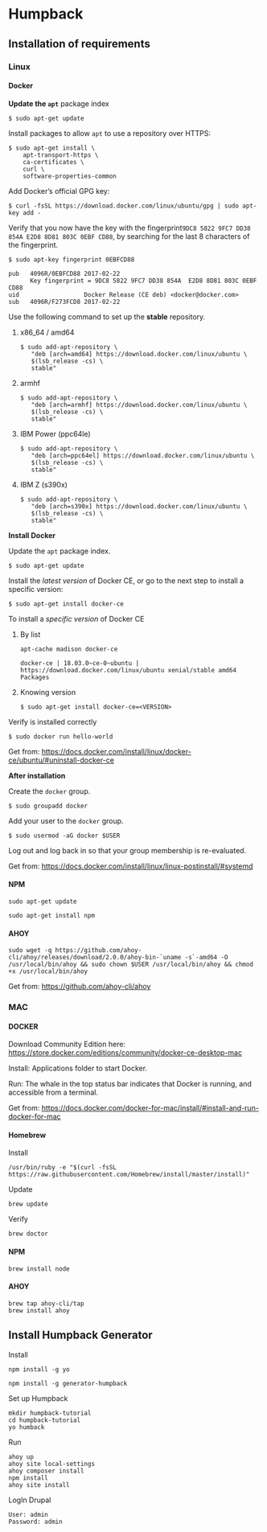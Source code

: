 # Humpback

## Installation of requirements 

### Linux

#### Docker

**Update the `apt`** package index

```
$ sudo apt-get update
```

Install packages to allow `apt` to use a repository over HTTPS:

```
$ sudo apt-get install \
    apt-transport-https \
    ca-certificates \
    curl \
    software-properties-common
```

Add Docker’s official GPG key:

```
$ curl -fsSL https://download.docker.com/linux/ubuntu/gpg | sudo apt-key add -
```

Verify that you now have the key with the fingerprint`9DC8 5822 9FC7 DD38 854A E2D8 8D81 803C 0EBF CD88`, by searching for the last 8 characters of the fingerprint.

```
$ sudo apt-key fingerprint 0EBFCD88

pub   4096R/0EBFCD88 2017-02-22
      Key fingerprint = 9DC8 5822 9FC7 DD38 854A  E2D8 8D81 803C 0EBF CD88
uid                  Docker Release (CE deb) <docker@docker.com>
sub   4096R/F273FCD8 2017-02-22
```

Use the following command to set up the **stable** repository. 

1. x86_64 / amd64

   ```
   $ sudo add-apt-repository \
      "deb [arch=amd64] https://download.docker.com/linux/ubuntu \
      $(lsb_release -cs) \
      stable"
   ```

2. armhf

   ```
   $ sudo add-apt-repository \
      "deb [arch=armhf] https://download.docker.com/linux/ubuntu \
      $(lsb_release -cs) \
      stable"
   ```

3. IBM Power (ppc64le)

   ```
   $ sudo add-apt-repository \
      "deb [arch=ppc64el] https://download.docker.com/linux/ubuntu \
      $(lsb_release -cs) \
      stable"
   ```

4. IBM Z (s390x)

   ```
   $ sudo add-apt-repository \
      "deb [arch=s390x] https://download.docker.com/linux/ubuntu \
      $(lsb_release -cs) \
      stable"
   ```

**Install Docker**

Update the `apt` package index.

```
$ sudo apt-get update
```

Install the *latest version* of Docker CE, or go to the next step to install a specific version:

```
$ sudo apt-get install docker-ce
```

To install a *specific version* of Docker CE

1. By list

   ```
   apt-cache madison docker-ce
   
   docker-ce | 18.03.0~ce-0~ubuntu | https://download.docker.com/linux/ubuntu xenial/stable amd64 Packages
   ```

2. Knowing version

   ```
   $ sudo apt-get install docker-ce=<VERSION>
   ```

Verify is installed correctly

```
$ sudo docker run hello-world
```



Get from: https://docs.docker.com/install/linux/docker-ce/ubuntu/#uninstall-docker-ce



**After installation**

Create the `docker` group.

```
$ sudo groupadd docker
```

Add your user to the `docker` group.

```
$ sudo usermod -aG docker $USER
```

Log out and log back in so that your group membership is re-evaluated.

Get from: https://docs.docker.com/install/linux/linux-postinstall/#systemd



#### NPM

```sudo apt-get update```

```sudo apt-get install npm```



#### AHOY

```
sudo wget -q https://github.com/ahoy-cli/ahoy/releases/download/2.0.0/ahoy-bin-`uname -s`-amd64 -O /usr/local/bin/ahoy && sudo chown $USER /usr/local/bin/ahoy && chmod +x /usr/local/bin/ahoy
```

Get from: https://github.com/ahoy-cli/ahoy



### MAC

#### DOCKER

Download Community Edition here: https://store.docker.com/editions/community/docker-ce-desktop-mac

Install: Applications folder to start Docker.

Run: The whale in the top status bar indicates that Docker is running, and accessible from a terminal.

Get from: https://docs.docker.com/docker-for-mac/install/#install-and-run-docker-for-mac

#### Homebrew

Install

```
/usr/bin/ruby -e "$(curl -fsSL https://raw.githubusercontent.com/Homebrew/install/master/install)"
```

Update

```
brew update
```

Verify

```
brew doctor
```

#### NPM

```
brew install node
```

#### AHOY

```
brew tap ahoy-cli/tap
brew install ahoy
```



## Install Humpback Generator

Install

```
npm install -g yo 

npm install -g generator-humpback
```

Set up Humpback

```
mkdir humpback-tutorial
cd humpback-tutorial
yo humback
```

Run

```
ahoy up
ahoy site local-settings
ahoy composer install
npm install
ahoy site install
```

LogIn Drupal

```
User: admin
Password: admin
```